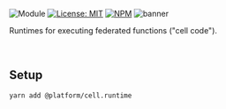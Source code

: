 ![Module](https://img.shields.io/badge/%40platform-cell.runtime-%23EA4E7E.svg)
[![License: MIT](https://img.shields.io/badge/license-MIT-blue.svg)](https://opensource.org/licenses/MIT)
[![NPM](https://img.shields.io/npm/v/@platform/cell.runtime.svg?colorB=blue&style=flat)](https://www.npmjs.com/package/@platform/cell.runtime)
![banner](https://user-images.githubusercontent.com/185555/100818912-f2a8c500-34af-11eb-9998-83a86f6ed9bf.png)

Runtimes for executing federated functions ("cell code").

<p>&nbsp;</p>

## Setup

    yarn add @platform/cell.runtime

<p>&nbsp;</p>
<p>&nbsp;</p>
